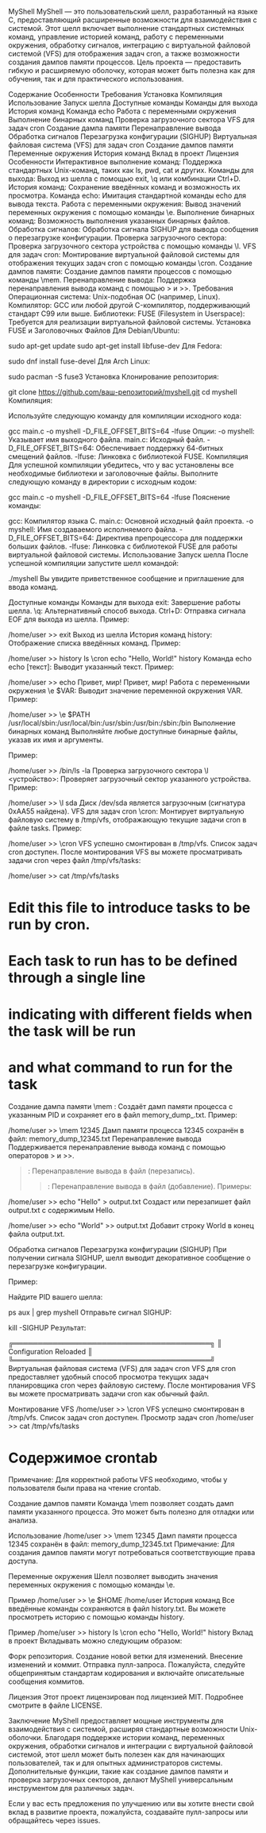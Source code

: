 MyShell
MyShell — это пользовательский шелл, разработанный на языке C, предоставляющий расширенные возможности для взаимодействия с системой. Этот шелл включает выполнение стандартных системных команд, управление историей команд, работу с переменными окружения, обработку сигналов, интеграцию с виртуальной файловой системой (VFS) для отображения задач cron, а также возможности создания дампов памяти процессов. Цель проекта — предоставить гибкую и расширяемую оболочку, которая может быть полезна как для обучения, так и для практического использования.

Содержание
Особенности
Требования
Установка
Компиляция
Использование
Запуск шелла
Доступные команды
Команды для выхода
История команд
Команда echo
Работа с переменными окружения
Выполнение бинарных команд
Проверка загрузочного сектора
VFS для задач cron
Создание дампа памяти
Перенаправление вывода
Обработка сигналов
Перезагрузка конфигурации (SIGHUP)
Виртуальная файловая система (VFS) для задач cron
Создание дампов памяти
Переменные окружения
История команд
Вклад в проект
Лицензия
Особенности
Интерактивное выполнение команд: Поддержка стандартных Unix-команд, таких как ls, pwd, cat и других.
Команды для выхода: Выход из шелла с помощью exit, \q или комбинации Ctrl+D.
История команд: Сохранение введённых команд и возможность их просмотра.
Команда echo: Имитация стандартной команды echo для вывода текста.
Работа с переменными окружения: Вывод значений переменных окружения с помощью команды \e.
Выполнение бинарных команд: Возможность выполнения указанных бинарных файлов.
Обработка сигналов: Обработка сигнала SIGHUP для вывода сообщения о перезагрузке конфигурации.
Проверка загрузочного сектора: Проверка загрузочного сектора устройства с помощью команды \l.
VFS для задач cron: Монтирование виртуальной файловой системы для отображения текущих задач cron с помощью команды \cron.
Создание дампов памяти: Создание дампов памяти процессов с помощью команды \mem.
Перенаправление вывода: Поддержка перенаправления вывода команд с помощью > и >>.
Требования
Операционная система: Unix-подобная ОС (например, Linux).
Компилятор: GCC или любой другой C-компилятор, поддерживающий стандарт C99 или выше.
Библиотеки:
FUSE (Filesystem in Userspace): Требуется для реализации виртуальной файловой системы.
Установка FUSE и Заголовочных Файлов
Для Debian/Ubuntu:

sudo apt-get update
sudo apt-get install libfuse-dev
Для Fedora:

sudo dnf install fuse-devel
Для Arch Linux:

sudo pacman -S fuse3
Установка
Клонирование репозитория:

git clone https://github.com/ваш-репозиторий/myshell.git
cd myshell
Компиляция:

Используйте следующую команду для компиляции исходного кода:

gcc main.c -o myshell -D_FILE_OFFSET_BITS=64 -lfuse
Опции:
-o myshell: Указывает имя выходного файла.
main.c: Исходный файл.
-D_FILE_OFFSET_BITS=64: Обеспечивает поддержку 64-битных смещений файлов.
-lfuse: Линковка с библиотекой FUSE.
Компиляция
Для успешной компиляции убедитесь, что у вас установлены все необходимые библиотеки и заголовочные файлы. Выполните следующую команду в директории с исходным кодом:

gcc main.c -o myshell -D_FILE_OFFSET_BITS=64 -lfuse
Пояснение команды:

gcc: Компилятор языка C.
main.c: Основной исходный файл проекта.
-o myshell: Имя создаваемого исполняемого файла.
-D_FILE_OFFSET_BITS=64: Директива препроцессора для поддержки больших файлов.
-lfuse: Линковка с библиотекой FUSE для работы виртуальной файловой системы.
Использование
Запуск шелла
После успешной компиляции запустите шелл командой:

./myshell
Вы увидите приветственное сообщение и приглашение для ввода команд.

Доступные команды
Команды для выхода
exit: Завершение работы шелла.
\q: Альтернативный способ выхода.
Ctrl+D: Отправка сигнала EOF для выхода из шелла.
Пример:

/home/user >> exit
Выход из шелла
История команд
history: Отображение списка введённых команд.
Пример:

/home/user >> history
ls
\cron
echo "Hello, World!"
history
Команда echo
echo [текст]: Выводит указанный текст.
Пример:

/home/user >> echo Привет, мир!
Привет, мир!
Работа с переменными окружения
\e $VAR: Выводит значение переменной окружения VAR.
Пример:

/home/user >> \e $PATH
/usr/local/sbin:/usr/local/bin:/usr/sbin:/usr/bin:/sbin:/bin
Выполнение бинарных команд
Выполняйте любые доступные бинарные файлы, указав их имя и аргументы.

Пример:

/home/user >> /bin/ls -la
Проверка загрузочного сектора
\l <устройство>: Проверяет загрузочный сектор указанного устройства.
Пример:

/home/user >> \l sda
Диск /dev/sda является загрузочным (сигнатура 0xAA55 найдена).
VFS для задач cron
\cron: Монтирует виртуальную файловую систему в /tmp/vfs, отображающую текущие задачи cron в файле tasks.
Пример:

/home/user >> \cron
VFS успешно смонтирован в /tmp/vfs. Список задач cron доступен.
После монтирования VFS вы можете просматривать задачи cron через файл /tmp/vfs/tasks:

/home/user >> cat /tmp/vfs/tasks
# Edit this file to introduce tasks to be run by cron.
# Each task to run has to be defined through a single line
# indicating with different fields when the task will be run
# and what command to run for the task
Создание дампа памяти
\mem <PID>: Создаёт дамп памяти процесса с указанным PID и сохраняет его в файл memory_dump_<PID>.txt.
Пример:

/home/user >> \mem 12345
Дамп памяти процесса 12345 сохранён в файл: memory_dump_12345.txt
Перенаправление вывода
Поддерживается перенаправление вывода команд с помощью операторов > и >>.

>: Перенаправление вывода в файл (перезапись).
>>: Перенаправление вывода в файл (добавление).
Примеры:

/home/user >> echo "Hello" > output.txt
Создаст или перезапишет файл output.txt с содержимым Hello.

/home/user >> echo "World" >> output.txt
Добавит строку World в конец файла output.txt.

Обработка сигналов
Перезагрузка конфигурации (SIGHUP)
При получении сигнала SIGHUP, шелл выводит декоративное сообщение о перезагрузке конфигурации.

Пример:

Найдите PID вашего шелла:

ps aux | grep myshell
Отправьте сигнал SIGHUP:

kill -SIGHUP <PID>
Результат:

╔════════════════════════════════════════╗
║    Configuration Reloaded             ║
╚════════════════════════════════════════╝
Виртуальная файловая система (VFS) для задач cron
VFS для cron предоставляет удобный способ просмотра текущих задач планировщика cron через файловую систему. После монтирования VFS вы можете просматривать задачи cron как обычный файл.

Монтирование VFS
/home/user >> \cron
VFS успешно смонтирован в /tmp/vfs. Список задач cron доступен.
Просмотр задач cron
/home/user >> cat /tmp/vfs/tasks
# Содержимое crontab
Примечание: Для корректной работы VFS необходимо, чтобы у пользователя были права на чтение crontab.

Создание дампов памяти
Команда \mem позволяет создать дамп памяти указанного процесса. Это может быть полезно для отладки или анализа.

Использование
/home/user >> \mem 12345
Дамп памяти процесса 12345 сохранён в файл: memory_dump_12345.txt
Примечание: Для создания дампов памяти могут потребоваться соответствующие права доступа.

Переменные окружения
Шелл позволяет выводить значения переменных окружения с помощью команды \e.

Пример
/home/user >> \e $HOME
/home/user
История команд
Все введённые команды сохраняются в файл history.txt. Вы можете просмотреть историю с помощью команды history.

Пример
/home/user >> history
ls
\cron
echo "Hello, World!"
history
Вклад в проект
Вкладывать можно следующим образом:

Форк репозитория.
Создание новой ветки для изменений.
Внесение изменений и коммит.
Отправка пулл-запроса.
Пожалуйста, следуйте общепринятым стандартам кодирования и включайте описательные сообщения коммитов.

Лицензия
Этот проект лицензирован под лицензией MIT. Подробнее смотрите в файле LICENSE.

Заключение
MyShell предоставляет мощные инструменты для взаимодействия с системой, расширяя стандартные возможности Unix-оболочки. Благодаря поддержке истории команд, переменных окружения, обработки сигналов и интеграции с виртуальной файловой системой, этот шелл может быть полезен как для начинающих пользователей, так и для опытных администраторов системы. Дополнительные функции, такие как создание дампов памяти и проверка загрузочных секторов, делают MyShell универсальным инструментом для различных задач.

Если у вас есть предложения по улучшению или вы хотите внести свой вклад в развитие проекта, пожалуйста, создавайте пулл-запросы или обращайтесь через issues.
